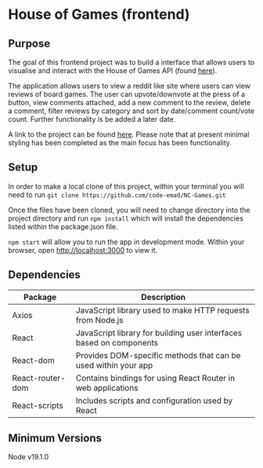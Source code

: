 # House of Games (frontend)

## Purpose
The goal of this frontend project was to build a interface that allows users to visualise and interact with the House of Games API (found [here](https://github.com/code-emad/House-of-Games)). 

The application allows users to view a reddit like site where users can view reviews of board games. The user can upvote/downvote at the press of a button, view comments attached, add a new comment to the review, delete a comment, filter reviews by category and sort by date/comment count/vote count. Further functionality is be added a later date. 

A link to the project can be found [here](https://emads-first-fe-proj-houseofgames.netlify.app/). Please note that at present minimal styling has been completed as the main focus has been functionality. 

## Setup
In order to make a local clone of this project, within your terminal you will need to run `git clone https://github.com/code-emad/NC-Games.git`

Once the files have been cloned, you will need to change directory into the project directory and run `npm install` which will install the dependencies listed within the package.json file. 

`npm start` will allow you to run the app in development mode. Within your browser, open [http://localhost:3000](http://localhost:3000) to view it.

## Dependencies
| Package     | Description                                                               |
| ----------- | ------------------------------------------------------------------------- |
| Axios  | JavaScript library used to make HTTP requests from Node.js|
| React     | JavaScript library for building user interfaces based on components|
| React-dom       | Provides DOM-specific methods that can be used within your app|
| React-router-dom | Contains bindings for using React Router in web applications|
| React-scripts    | Includes scripts and configuration used by React|

## Minimum Versions
Node v19.1.0 
